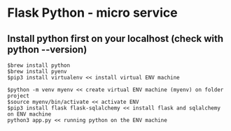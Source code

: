 # Flask Python - micro service

## Install python first on your localhost (check with python --version)

```
$brew install python
$brew install pyenv
$pip3 install virtualenv << install virtual ENV machine
```

```
$python -m venv myenv << create virtual ENV machine (myenv) on folder project
$source myenv/bin/activate << activate ENV
$pip3 install flask flask-sqlalchemy << install flask and sqlalchemy on ENV machine
python3 app.py << running python on the ENV machine
```
